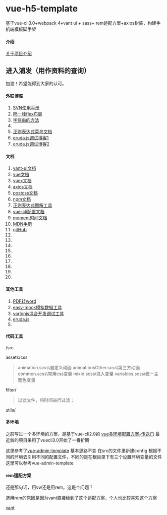 # vue-h5-template
基于vue-cli3.0+webpack 4+vant ui + sass+ rem适配方案+axios封装，构建手机端模板脚手架

#### 介绍
[关于项目介绍](https://segmentfault.com/a/1190000019275330)


## 进入浦发（用作资料的查询）

加油！希望能得到大家的认可。

#### 外联博库

 1. [SVN使用手册](https://blog.csdn.net/sinat_37812785/article/details/80243207)
 2. [阮一峰flex布局](http://www.ruanyifeng.com/blog/2015/07/flex-grammar.html)
 3. [字符串的方法](https://www.cnblogs.com/zhangxin2540/p/7054835.html)     
 4. []()
 5. [正则表达式菜鸟文档](https://www.runoob.com/regexp/regexp-syntax.html)
 6. [eruda.js调试博客1](https://www.jianshu.com/p/b95227a22745)
 7. [eruda.js调试博客2](https://www.cnblogs.com/aisiqi-love/p/11764627.html)


#### 文档
1. [vant-ui文档](https://youzan.github.io/vant/#/zh-CN/quickstart)   
2. [vue文档](https://cn.vuejs.org/)
3. [vuex文档](https://vuex.vuejs.org/zh/)
4. [axios文档](http://www.axios-js.com/zh-cn/docs/)
5. [postcss文档](https://postcss.org/)
6. [npm文档](https://docs.npmjs.com/)
7. [正则表达式图解工具](https://regexper.com/)
8. [vue-cli配置文档](https://cli.vuejs.org/zh/config/) 
9. [moment时间文档](http://momentjs.cn/docs/#/manipulating/)
10. [MDN手册](https://developer.mozilla.org/zh-CN/)
11. [gitHub](https://github.com/imagineEven)
12. []()
13. []()
14. []()
15. []()
16. []()
17. []()
18. []()
19. []()
20. []()

#### 其他工具
1. [PDF转word](https://app.xunjiepdf.com/)
2. [easy-mock模拟数据工具](https://easy-mock.com/login)
3. [vorlonjs混合开发调试工具](http://www.vorlonjs.com/)
4. [eruda.js]()
5. []()


#### 代码工具
 /src

  assets/css
  > animation.scss\自定义动画
  > animationsOther.scss\第三方动画
  > common.scss\常用css变量
  > mixin.scss\混入变量
  > variables.scss\统一主题色变量
  >
  filter/ 
  > 过滤文件，将时间进行过滤；

  utils/
  > 


#### 多环境


之前写过一个多环境的方案，是基于vue-cli2.0的  [vue多环境配置方案-传送门](https://segmentfault.com/a/1190000019136606)
最近新的项目采用了vuecli3.0开始了一番折腾

这里参考了[vue-admin-template](https://github.com/PanJiaChen/vue-admin-template)  基本思路不变
在src的文件里新建config 根据不同的环境去引用不同的配置文件，不同的是在根目录下有三个设置环境变量的文件
这里可以参考vue-admin-template

#### rem适配方案

还是那句话，用vw还是用rem，这是个问题？

选用rem的原因是因为vant直接给到了这个适配方案，个人也比较喜欢这个方案

[vant](https://youzan.github.io/vant/#/zh-CN/quickstart)  
 

